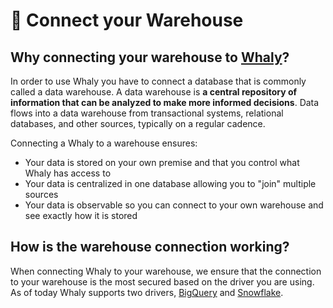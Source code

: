 # 🏦 Connect your Warehouse

## **Why connecting your warehouse to** [**Whaly**](https://whaly.io)**?**

In order to use Whaly you have to connect a database that is commonly called a data warehouse. A data warehouse is **a central repository of information that can be analyzed to make more informed decisions**. Data flows into a data warehouse from transactional systems, relational databases, and other sources, typically on a regular cadence.

Connecting a Whaly to a warehouse ensures:

* Your data is stored on your own premise and that you control what Whaly has access to
* Your data is centralized in one database allowing you to "join" multiple sources
* Your data is observable so you can connect to your own warehouse and see exactly how it is stored

## How is the warehouse connection working?

When connecting Whaly to your warehouse, we ensure that the connection to your warehouse is the most secured based on the driver you are using. As of today Whaly supports two drivers, [BigQuery](google-bigquery/) and [Snowflake](snowflake/).&#x20;
